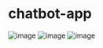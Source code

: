# chatbot-app

![image](https://github.com/user-attachments/assets/0b07d10d-6297-41ca-8ca0-509f50a60c9f)
![image](https://github.com/user-attachments/assets/f0d13779-5d90-48de-b193-3b6a438184f7)
![image](https://github.com/user-attachments/assets/9e15bcb8-f542-4718-850b-8a3b5d2307c6)
